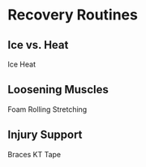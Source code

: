 # Recovery Routines

## Ice vs. Heat
Ice
Heat

## Loosening Muscles
Foam Rolling
Stretching

## Injury Support
Braces
KT Tape

